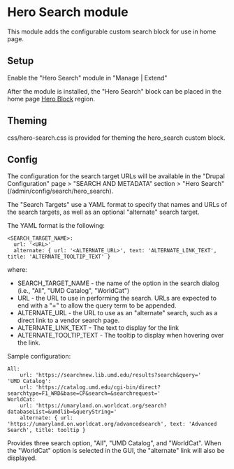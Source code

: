 # Hero Search module

This module adds the configurable custom search block for use in home page.

## Setup

Enable the "Hero Search" module in "Manage | Extend"

After the module is installed, the "Hero Search" block can be placed in the home
page [Hero Block](../hero_block) region.

## Theming

css/hero-search.css is provided for theming the hero_search custom block.

## Config

The configuration for the search target URLs will be available in the
"Drupal Configuration" page > "SEARCH AND METADATA" section > "Hero Search"
(/admin/config/search/hero_search).

The "Search Targets" use a YAML format to specify that names and URLs of the
search targets, as well as an optional "alternate" search target.

The YAML format is the following:

```
<SEARCH_TARGET_NAME>:
  url: '<URL>'
  alternate: { url: '<ALTERNATE_URL>', text: 'ALTERNATE_LINK_TEXT', title: 'ALTERNATE_TOOLTIP_TEXT' }
```

where:

* SEARCH_TARGET_NAME - the name of the option in the search dialog
    (i.e., "All", "UMD Catalog", "WorldCat")
* URL - the URL to use in performing the search. URLs are expected to end with
    a "=" to allow the query term to be appended.
* ALTERNATE_URL - the URL to use as an "alternate" search, such as a direct link
    to a vendor search page.
* ALTERNATE_LINK_TEXT - The text to display for the link
* ALTERNATE_TOOLTIP_TEXT - The tooltip to display when hovering over the link.

Sample configuration:

```
All:
    url: 'https://searchnew.lib.umd.edu/results?search&query='
'UMD Catalog':
    url: 'https://catalog.umd.edu/cgi-bin/direct?searchtype=F1_WRD&base=CP&search=&searchrequest='
WorldCat:
    url: 'https://umaryland.on.worldcat.org/search?databaseList=&umdlib=&queryString='
    alternate: { url: 'https://umaryland.on.worldcat.org/advancedsearch', text: 'Advanced Search', title: tooltip }
```

Provides three search option, "All", "UMD Catalog", and "WorldCat".
When the "WorldCat" option is selected in the GUI, the "alternate" link will
also be displayed.
